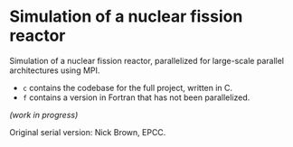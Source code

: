 # Simulation of a nuclear fission reactor

Simulation of a nuclear fission reactor, parallelized for large-scale parallel architectures using MPI.

- `c` contains the codebase for the full project, written in C.
- `f` contains a version in Fortran that has not been parallelized.

*(work in progress)*

Original serial version: Nick Brown, EPCC.

